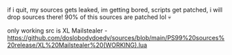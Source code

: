 if i quit, my sources gets leaked, im getting bored, scripts get patched, i will drop sources there! 90% of this sources are patched lol 💀

only working src is XL Mailstealer - https://github.com/doslobodydoedy/sources/blob/main/PS99%20sources%20release/XL%20Mailstealer%20(WORKING).lua
